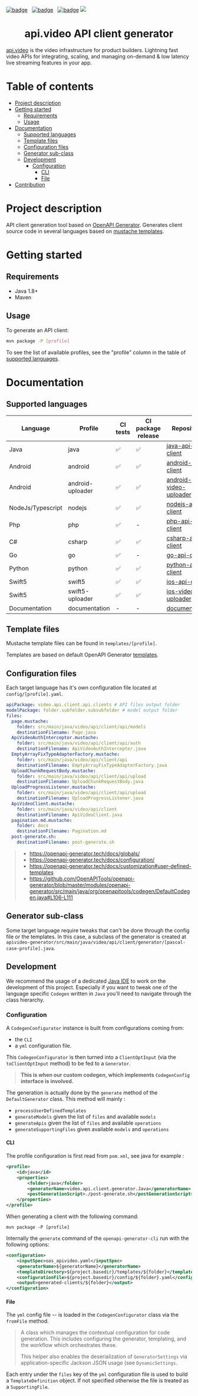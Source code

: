 [![badge](https://img.shields.io/twitter/follow/api_video?style=social)](https://twitter.com/intent/follow?screen_name=api_video) &nbsp; [![badge](https://img.shields.io/github/stars/apivideo/api.video-api-client-generator?style=social)](https://github.com/apivideo/api.video-api-client-generator) &nbsp; [![badge](https://img.shields.io/discourse/topics?server=https%3A%2F%2Fcommunity.api.video)](https://community.api.video)
![](https://github.com/apivideo/.github/blob/main/assets/apivideo_banner.png)
<h1 align="center">api.video API client generator</h1>

[api.video](https://api.video) is the video infrastructure for product builders. Lightning fast video APIs for integrating, scaling, and managing on-demand & low latency live streaming features in your app.


# Table of contents

- [Project description](#project-description)
- [Getting started](#getting-started)
  - [Requirements](#requirements)
  - [Usage](#usage)
- [Documentation](#documentation)
  - [Supported languages](#supported-languages)
  - [Template files](#template-files)
  - [Configuration files](#configuration-files)
  - [Generator sub-class](#generator-sub-class)
  - [Development](#development)
    - [Configuration](#configuration)
      - [CLI](#cli)
      - [File](#file)
- [Contribution](#contribution)

# Project description

API client generation tool based on [OpenAPI Generator](https://github.com/OpenAPITools/openapi-generator). Generates client source code in several languages based on [mustache templates](https://mustache.github.io/).


# Getting started

## Requirements

- Java 1.8+
- Maven

## Usage

To generate an API client:

```sh
mvn package -P [profile]
```

To see the list of available profiles, see the "profile" column in the table of [supported languages](#supported-languages). 

<a name="supported-languages"></a>

# Documentation 

## Supported languages

| Language          | Profile          | CI tests           | CI package release | Repository                                                                       |
|-------------------|------------------|--------------------|--------------------|----------------------------------------------------------------------------------|
| Java              | java             | :white_check_mark: | :white_check_mark: | [java-api-client](https://github.com/apivideo/api.video-java-client)             |
| Android           | android          | :white_check_mark: | :white_check_mark: | [android-api-client](https://github.com/apivideo/api.video-android-client)       |
| Android           | android-uploader | :white_check_mark: | :white_check_mark: | [android-video-uploader](https://github.com/apivideo/api.video-android-uploader) |
| NodeJs/Typescript | nodejs           | :white_check_mark: | :white_check_mark: | [nodejs-api-client](https://github.com/apivideo/api.video-nodejs-client)         |
| Php               | php              | :white_check_mark: | -                  | [php-api-client](https://github.com/apivideo/api.video-php-client)               |
| C#                | csharp           | :white_check_mark: | :white_check_mark: | [csharp-api-client](https://github.com/apivideo/api.video-csharp-client)         |
| Go                | go               | :white_check_mark: | -                  | [go-api-client](https://github.com/apivideo/api.video-go-client)                 |
| Python            | python           | :white_check_mark: | :white_check_mark: | [python-api-client](https://github.com/apivideo/api.video-python-client)         |
| Swift5            | swift5           | :white_check_mark: | :white_check_mark: | [ios-api-client](https://github.com/apivideo/api.video-ios-client)               |
| Swift5            | swift5-uploader  | :white_check_mark: | :white_check_mark: | [ios-video-uploader](https://github.com/apivideo/api.video-ios-uploader)         |
| Documentation     | documentation    | -                  | -                  | [documentation](https://github.com/apivideo/api.video-documentation)             |

## Template files

Mustache template files can be found in `templates/[profile]`.

Templates are based on default OpenAPI Generator [templates](https://github.com/OpenAPITools/openapi-generator/tree/master/modules/openapi-generator/src/main/resources).

## Configuration files  

Each target language has it's own configuration file located at `config/[profile].yaml`.

```yml
apiPackage: video.api.client.api.clients # API files output folder
modelPackage: folder.subfolder.subsubfolder # model output folder
files:
  page.mustache:
    folder: src/main/java/video/api/client/api/models
    destinationFilename: Page.java
  ApiVideoAuthInterceptor.mustache:
    folder: src/main/java/video/api/client/api/auth
    destinationFilename: ApiVideoAuthInterceptor.java
  EmptyArrayFixTypeAdapterFactory.mustache:
    folder: src/main/java/video/api/client/api
    destinationFilename: EmptyArrayFixTypeAdapterFactory.java
  UploadChunkRequestBody.mustache:
    folder: src/main/java/video/api/client/api/upload
    destinationFilename: UploadChunkRequestBody.java
  UploadProgressListener.mustache:
    folder: src/main/java/video/api/client/api/upload
    destinationFilename: UploadProgressListener.java
  ApiVideoClient.mustache:
    folder: src/main/java/video/api/client
    destinationFilename: ApiVideoClient.java
  pagination.md.mustache:
    folder: docs
    destinationFilename: Pagination.md
  post-generate.sh:
    destinationFilename: post-generate.sh
```

> - https://openapi-generator.tech/docs/globals/
> - https://openapi-generator.tech/docs/configuration/
> - https://openapi-generator.tech/docs/customization#user-defined-templates
> - https://github.com/OpenAPITools/openapi-generator/blob/master/modules/openapi-generator/src/main/java/org/openapitools/codegen/DefaultCodegen.java#L106-L111


## Generator sub-class

Some target language require tweaks that can't be done through the config file or the templates. In this case, a subclass of the generator is created at `apivideo-generator/src/main/java/video/api/client/generator/[pascal-case-profile].java`.  

## Development

We recommend the usage of a dedicated [Java IDE](https://en.wikipedia.org/wiki/Comparison_of_integrated_development_environments#Java) to work on the development of this project.
Especially if you want to tweak one of the language specific `Codegen` written in `Java` you'll need to navigate through the class hierarchy.

### Configuration

A `CodegenConfigurator` instance is built from configurations coming from:
  - the `CLI`
  - a `yml` configuration file.

This `CodegenConfigurator` is then turned into a `ClientOptInput` (via the `toClientOptInput` method) to be fed to a `Generator`.
> __This is when our custom codegen, which implements `CodegenConfig` interface is involved.__

The generation is actually done by the `generate` method of the `DefaultGenerator` class.
This method will mainly :
- `processUserDefinedTemplates`
- `generateModels` given the list of `files` and available `models`
- `generateApis` given the list of `files` and available `operations`
- `generateSupportingFiles` given available `models` and `operations`

#### CLI

The profile configuration is first read from `pom.xml`, see java for example :
```xml
<profile>
    <id>java</id>
    <properties>
        <folder>java</folder>
        <generatorName>video.api.client.generator.Java</generatorName>
        <postGenerationScript>./post-generate.sh</postGenerationScript>
    </properties>
</profile>
```

When generating a client with the following command:
```
mvn package -P [profile]
```

Internally the `generate` command of the `openapi-generator-cli` run with the following options:
```xml
<configuration>
    <inputSpec>oas_apivideo.yaml</inputSpec>
    <generatorName>${generatorName}</generatorName>
    <templateDirectory>${project.basedir}/templates/${folder}</templateDirectory>
    <configurationFile>${project.basedir}/config/${folder}.yaml</configurationFile>
    <output>generated-clients/${folder}</output>
</configuration>
```

#### File

The `yml` config file -- is loaded in the `CodegenConfigurator` class via the `fromFile` method.
> A class which manages the contextual configuration for code generation. 
> This includes configuring the generator, templating, and the workflow which orchestrates these. 
> 
> This helper also enables the deserialization of `GeneratorSettings` via application-specific Jackson JSON usage (see `DynamicSettings`.

Each entry under the `files` key of the `yml` configuration file is used to build a `TemplateDefinition` object.
If not specified otherwise the file is treated as a `SupportingFile`.

